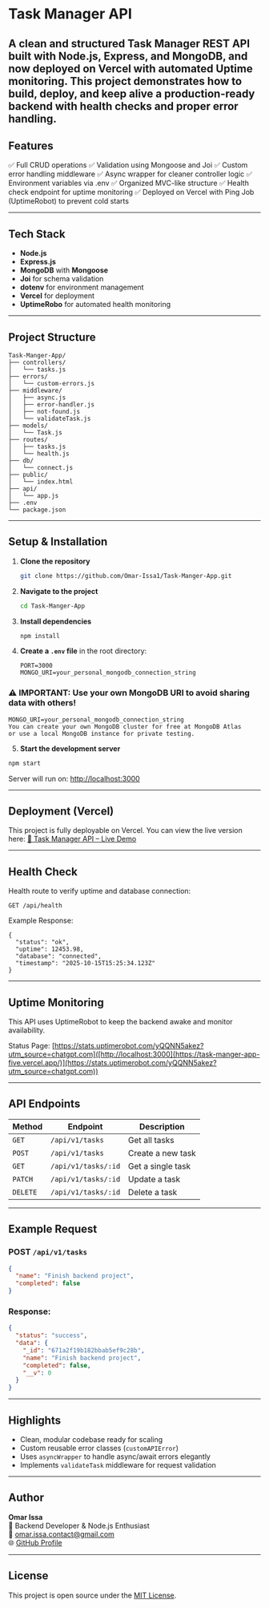 # Task Manager API

A clean and structured Task Manager REST API built with Node.js, Express, and MongoDB, and now deployed on Vercel with automated Uptime monitoring.
This project demonstrates how to build, deploy, and keep alive a production-ready backend with health checks and proper error handling.
---

## Features

✅ Full CRUD operations
✅ Validation using Mongoose and Joi
✅ Custom error handling middleware
✅ Async wrapper for cleaner controller logic
✅ Environment variables via .env
✅ Organized MVC-like structure
✅ Health check endpoint for uptime monitoring
✅ Deployed on Vercel with Ping Job (UptimeRobot) to prevent cold starts

---

## Tech Stack

- **Node.js**
- **Express.js**
- **MongoDB** with **Mongoose**
- **Joi** for schema validation
- **dotenv** for environment management
- **Vercel** for deployment
- **UptimeRobo** for automated health monitoring

---

## Project Structure

```
Task-Manger-App/
├── controllers/
│   └── tasks.js
├── errors/
│   └── custom-errors.js
├── middleware/
│   ├── async.js
│   ├── error-handler.js
│   ├── not-found.js
│   └── validateTask.js
├── models/
│   └── Task.js
├── routes/
│   ├── tasks.js
│   └── health.js
├── db/
│   └── connect.js
├── public/
│   └── index.html
├── api/
│   └── app.js
├── .env
└── package.json
```

---

## Setup & Installation

1. **Clone the repository**

   ```bash
   git clone https://github.com/Omar-Issa1/Task-Manger-App.git
   ```

2. **Navigate to the project**

   ```bash
   cd Task-Manger-App
   ```

3. **Install dependencies**

   ```bash
   npm install
   ```

4. **Create a `.env` file** in the root directory:

   ```
   PORT=3000
   MONGO_URI=your_personal_mongodb_connection_string

   ```

### ⚠️ IMPORTANT: Use your own MongoDB URI to avoid sharing data with others!

```
MONGO_URI=your_personal_mongodb_connection_string
You can create your own MongoDB cluster for free at MongoDB Atlas
or use a local MongoDB instance for private testing.
```

5. **Start the development server**

```bash
npm start
```

Server will run on:
[http://localhost:3000](http://localhost:3000)

---
## Deployment (Vercel)

This project is fully deployable on Vercel.
You can view the live version here:
[🔗 Task Manager API – Live Demo]([http://localhost:3000](https://task-manger-app-five.vercel.app/))

---

## Health Check

Health route to verify uptime and database connection:
```
GET /api/health
```
Example Response:
```
{
  "status": "ok",
  "uptime": 12453.98,
  "database": "connected",
  "timestamp": "2025-10-15T15:25:34.123Z"
}
```
---

## Uptime Monitoring

This API uses UptimeRobot to keep the backend awake and monitor availability.

Status Page:
[https://stats.uptimerobot.com/yQQNN5akez?utm_source=chatgpt.com]([http://localhost:3000](https://task-manger-app-five.vercel.app/)](https://stats.uptimerobot.com/yQQNN5akez?utm_source=chatgpt.com))

---

## API Endpoints

| Method   | Endpoint            | Description       |
| -------- | ------------------- | ----------------- |
| `GET`    | `/api/v1/tasks`     | Get all tasks     |
| `POST`   | `/api/v1/tasks`     | Create a new task |
| `GET`    | `/api/v1/tasks/:id` | Get a single task |
| `PATCH`  | `/api/v1/tasks/:id` | Update a task     |
| `DELETE` | `/api/v1/tasks/:id` | Delete a task     |

---

## Example Request

### POST `/api/v1/tasks`

```json
{
  "name": "Finish backend project",
  "completed": false
}
```

### Response:

```json
{
  "status": "success",
  "data": {
    "_id": "671a2f19b182bbab5ef9c28b",
    "name": "Finish backend project",
    "completed": false,
    "__v": 0
  }
}
```

---

## Highlights

- Clean, modular codebase ready for scaling
- Custom reusable error classes (`customAPIError`)
- Uses `asyncWrapper` to handle async/await errors elegantly
- Implements `validateTask` middleware for request validation

---

## Author

**Omar Issa**  
📍 Backend Developer & Node.js Enthusiast  
📧 [omar.issa.contact@gmail.com](mailto:omar.issa.contact@gmail.com)  
🌐 [GitHub Profile](https://github.com/Omar-Issa1)

---

## License

This project is open source under the [MIT License](LICENSE).

